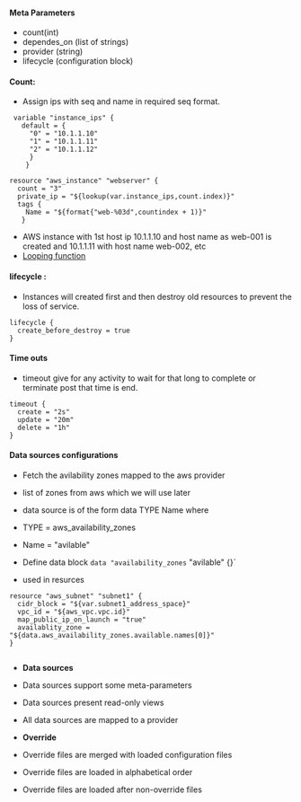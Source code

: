 #### Meta Parameters
- count(int)
- dependes_on (list of strings)
- provider (string)
- lifecycle (configuration block)

#### Count:
- Assign ips with seq and name in required seq format.

```
 variable "instance_ips" {
   default = {
     "0" = "10.1.1.10"
	 "1" = "10.1.1.11"
	 "2" = "10.1.1.12"
	 }
	}
	
resource "aws_instance" "webserver" {
  count = "3"
  private_ip = "${lookup(var.instance_ips,count.index)}"
  tags {
    Name = "${format{"web-%03d",countindex + 1)}"
   }
```
- AWS instance with 1st host ip 10.1.1.10 and host name as web-001 is created and 10.1.1.11 with host name web-002, etc
- [Looping function](https://www.terraform.io/docs/language/functions/lookup.html)

#### lifecycle :
- Instances will created first and then destroy old resources to prevent the loss of service. 
```
lifecycle {
  create_before_destroy = true
}
```

#### Time outs
- timeout give for any activity to wait for that long to complete or terminate post that time is end.

```
timeout {
  create = "2s"
  update = "20m"
  delete = "1h"
}
```

#### Data sources configurations
- Fetch the avilability zones mapped to the aws provider
- list of zones from aws which we will use later
- data source is of the form data TYPE Name where
- TYPE = aws_availability_zones
- Name = "avilable"

- Define data block 
`data "availability_zones` "avilable" {}`
- used in resurces
```
resource "aws_subnet" "subnet1" {
  cidr_block = "${var.subnet1_address_space}"
  vpc_id = "${aws_vpc.vpc.id}"
  map_public_ip_on_launch = "true"
  availablity_zone = "${data.aws_availability_zones.available.names[0]}"
}
  
```
- **Data sources**
- Data sources support some meta-parameters
- Data sources present read-only views
- All data sources are mapped to a provider

- **Override**
- Override files are merged with loaded configuration files
- Override files are loaded in alphabetical order
- Override files are loaded after non-override files
